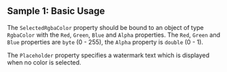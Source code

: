 ## Sample 1: Basic Usage

The `SelectedRgbaColor` property should be bound to an object of type `RgbaColor` with the `Red`, `Green`, `Blue` and `Alpha` properties. 
The `Red`, `Green` and `Blue` properties are `byte` (0 - 255), the `Alpha` property is `double` (0 - 1).

The `Placeholder` property specifies a watermark text which is displayed when no color is selected.